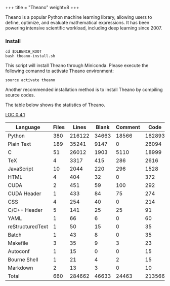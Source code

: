 +++
title = "Theano"
weight=8
+++

Theano is a popular Python machine learning library, allowing users to define, optimize, and evaluate mathematical expressions.
It has been powering intensive scientific workload, including deep learning since 2007.

### Install

    cd $DLBENCH_ROOT
    bash theano-install.sh
    
This script will install Theano through Miniconda.
Please execute the following comannd to activate Theano environment:

    source activate theano

Another recommended installation method is to install Theano by compiling source codes.

The table below shows the statistics of Theano.

[LOC 0.4.1](https://github.com/cgag/loc)

| Language      |       Files   |     Lines    |    Blank   |   Comment   |      Code|
|---------------|---------------|--------------|------------|-------------|----------|
| Python        |         380   |    216122    |    34663   |    18566    |   162893|
| Plain Text    |         189    |    35241    |     9147   |         0   |     26094|
| C             |          51    |    26012    |     1903   |     5110    |    18999|
| TeX           |           4    |     3317    |      415   |       286   |      2616|
| JavaScript    |          10    |     2044    |      220   |       296   |      1528|
| HTML          |           4    |      404    |       32   |         0   |       372|
| CUDA          |           2    |      451    |       59   |       100   |       292|
| CUDA Header   |           1    |      433    |       84   |        75   |       274|
| CSS           |           4    |      254    |       40   |         0   |       214|
| C/C++ Header  |           5    |     141     |      25    |       25    |       91|
| YAML          |           1    |       66    |        6   |         0   |        60|
| reStructuredText |        1    |       50    |       15   |         0   |        35|
| Batch          |          1    |       43    |        8   |         0   |        35|
| Makefile       |          3    |       35    |        9   |         3   |        23|
| Autoconf       |          1    |       15    |        0   |         0   |        15|
| Bourne Shell   |          1    |       21    |        4   |         2   |        15|
| Markdown       |          2    |       13    |        3   |         0   |        10|
| Total          |        660    |   284662    |    46633   |     24463   |    213566|
